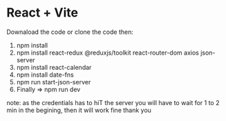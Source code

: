 # React + Vite

Downaload the code or clone the code then:

1. npm install
2.  npm install react-redux @reduxjs/toolkit react-router-dom axios json-server
3.  npm install react-calendar  
4. npm install date-fns  
5. npm run start-json-server
6. Finally => npm run dev 
    
note: as the credentials has to hiT the server you will have to wait for 1 to 2 min in the begining, then it will work fine thank you
